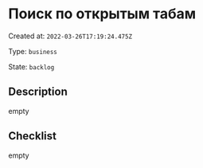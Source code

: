 # Поиск по открытым табам

Created at: `2022-03-26T17:19:24.475Z`

Type: `business`

State: `backlog`

## Description
empty

## Checklist
empty
